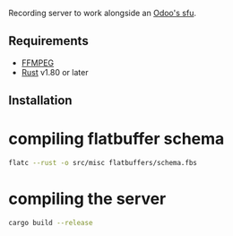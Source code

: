 Recording server to work alongside an [Odoo's sfu](https://github.com/odoo/sfu).

## Requirements

* [FFMPEG](https://www.ffmpeg.org/)
* [Rust](https://www.rust-lang.org/) v1.80 or later

## Installation

# compiling flatbuffer schema

```bash
flatc --rust -o src/misc flatbuffers/schema.fbs 
```

# compiling the server

```bash
cargo build --release
```
